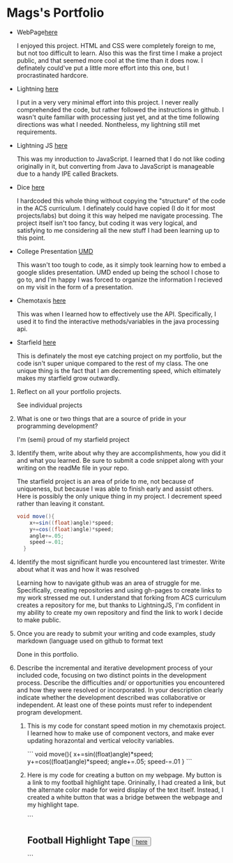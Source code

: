# Mags's Portfolio

* WebPage[here](https://nmags7.github.io/testWeb/NickMags/NickMagnuson.html)
    <p>I enjoyed this project. HTML and CSS were completely foreign to me, but not too difficult to learn. Also this was the first time I make a project public, and that seemed more cool at the time than it does now. I definately could've put a little more effort into this one, but I procrastinated hardcore.</p>
* Lightning [here](https://nmags7.github.io/lightning2/)
    <p>I put in a very very minimal effort into this project. I never really comprehended the code, but rather followed the instructions in github. I wasn't quite familiar with processing just yet, and at the time following directions was what I needed. Nontheless, my lightning still met requirements. </p>
* Lightning JS [here](https://nmags7.github.io/LightningJS/magsJS/)
    <p>This was my inroduction to JavaScript. I learned that I do not like coding originally in it, but converting from Java to JavaScript is manageable due to a handy IPE called Brackets.</p>
* Dice [here](https://nmags7.github.io/dice3/)
    <p>I hardcoded this whole thing without copying the "structure" of the code in the ACS curriculum. I definately could have copied (I do it for most projects/labs) but doing it this way helped me navigate processing. The project itself isn't too fancy, but coding it was very logical, and satisfying to me considering all the new stuff I had been learning up to this point. </p>
* College Presentation [UMD](https://nmags7.github.io/testWeb/NickMags/umd.html)
    <p>This wasn't too tough to code, as it simply took learning how to embed a google slides presentation. UMD ended up being the school I chose to go to, and I'm happy I was forced to organize the information I recieved on my visit in the form of a presentation. </p>
* Chemotaxis [here](https://nmags7.github.io/chemotaxis4/magsJS/)
    <p>This was when I learned how to effectively use the API. Specifically, I used it to find the interactive methods/variables in the java processing api.</p>
* Starfield [here](https://nmags7.github.io/starfield5)
    <p>This is definately the most eye catching project on my portfolio, but the code isn't super unique compared to the rest of my class. The one unique thing is the fact that I am decrementing speed, which eltimately makes my starfield grow outwardly.</p>



<body>
<ol>
  <li>Reflect on all your portfolio projects. </li>
  
  
  <Enter> <p>See individual projects</p>
  <li> What is one or two things that are a source of pride in your programming development? </li>
  
  
  <Enter> <p>I'm (semi) proud of my starfield project</p>
    
  <li>Identify them, write about why they are accomplishments, how you did it and what you learned.  Be sure to submit a code snippet along with your writing on the readMe file in your repo.</li>


<Enter> <p>The starfield project is an area of pride to me, not because of uniqueness, but because I was able to finish early and assist others. Here is possibly the only unique thing in my project. I decrement speed rather than leaving it constant.</p>
    
    
```Java
void move(){
    x+=sin((float)angle)*speed;
    y+=cos((float)angle)*speed;
    angle+=.05;
    speed-=.01;
  }
```
    
    
<li>Identify the most significant hurdle you encountered last trimester.  Write about what it was and how it was resolved </li>
    

<Enter> <p>Learning how to navigate github was an area of struggle for me. Specifically, creating repositories and using gh-pages to create links to my work stressed me out. I understand that forking from ACS curriculum creates a repository for me, but thanks to LightningJS, I'm confident in my ability to create my own repository and find the link to work I decide to make public. </p>

 <li>Once you are ready to submit your writing and code examples, study markdown (language used on github to format text </li>
 
 
 <Enter> <p>Done in this portfolio.</p>

<li>Describe the incremental and iterative development process of your included code, focusing on two distinct points in the development process. Describe the difficulties and/ or opportunities you encountered and how they were resolved or incorporated. In your description clearly indicate whether the development described was collaborative or independent. At least one of these points must refer to independent program development.</li>


<Enter> <ol>
<li> <p>This is my code for constant speed motion in my chemotaxis project. I learned how to make use of component vectors, and make ever updating horazontal and vertical velocity variables. </p> </li>
    ```
    void move(){
        x+=sin((float)angle)*speed;
        y+=cos((float)angle)*speed;
        angle+=.05;
        speed-=.01
    }
    ```

<li><p>Here is my code for creating a button on my webpage. My button is a link to my football highlight tape. Orininally, I had created a link, but the alternate color made for weird display of the text itself. Instead, I created a white button that was a bridge between the webpage and my highlight tape.</p></li>
```
    <h2 class="middle">Football Highlight Tape
             <button type="button"><a href="https://www.hudl.com/video/3/7367880/59f54c81a019c31bb4e882c9">here</a></button>
    </h2>
```
</ol>

</ol>

</body>



